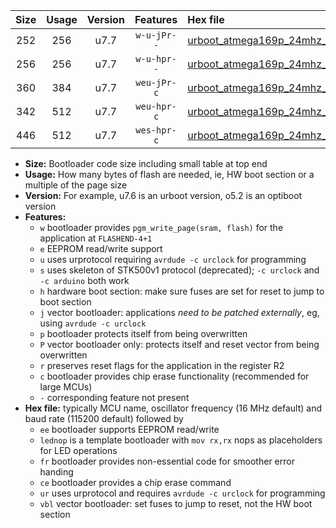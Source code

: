 |Size|Usage|Version|Features|Hex file|
|:-:|:-:|:-:|:-:|:--|
|252|256|u7.7|`w-u-jPr--`|[urboot_atmega169p_24mhz_500000bps_lednop_ur_vbl.hex](https://raw.githubusercontent.com/stefanrueger/urboot.hex/main/mcus/atmega169p/fcpu_24mhz/500000_bps/urboot_atmega169p_24mhz_500000bps_lednop_ur_vbl.hex)|
|256|256|u7.7|`w-u-hpr--`|[urboot_atmega169p_24mhz_500000bps_lednop_fr_ur.hex](https://raw.githubusercontent.com/stefanrueger/urboot.hex/main/mcus/atmega169p/fcpu_24mhz/500000_bps/urboot_atmega169p_24mhz_500000bps_lednop_fr_ur.hex)|
|360|384|u7.7|`weu-jPr-c`|[urboot_atmega169p_24mhz_500000bps_ee_lednop_fr_ce_ur_vbl.hex](https://raw.githubusercontent.com/stefanrueger/urboot.hex/main/mcus/atmega169p/fcpu_24mhz/500000_bps/urboot_atmega169p_24mhz_500000bps_ee_lednop_fr_ce_ur_vbl.hex)|
|342|512|u7.7|`weu-hpr-c`|[urboot_atmega169p_24mhz_500000bps_ee_lednop_fr_ce_ur.hex](https://raw.githubusercontent.com/stefanrueger/urboot.hex/main/mcus/atmega169p/fcpu_24mhz/500000_bps/urboot_atmega169p_24mhz_500000bps_ee_lednop_fr_ce_ur.hex)|
|446|512|u7.7|`wes-hpr-c`|[urboot_atmega169p_24mhz_500000bps_ee_lednop_fr_ce.hex](https://raw.githubusercontent.com/stefanrueger/urboot.hex/main/mcus/atmega169p/fcpu_24mhz/500000_bps/urboot_atmega169p_24mhz_500000bps_ee_lednop_fr_ce.hex)|

- **Size:** Bootloader code size including small table at top end
- **Usage:** How many bytes of flash are needed, ie, HW boot section or a multiple of the page size
- **Version:** For example, u7.6 is an urboot version, o5.2 is an optiboot version
- **Features:**
  + `w` bootloader provides `pgm_write_page(sram, flash)` for the application at `FLASHEND-4+1`
  + `e` EEPROM read/write support
  + `u` uses urprotocol requiring `avrdude -c urclock` for programming
  + `s` uses skeleton of STK500v1 protocol (deprecated); `-c urclock` and `-c arduino` both work
  + `h` hardware boot section: make sure fuses are set for reset to jump to boot section
  + `j` vector bootloader: applications *need to be patched externally*, eg, using `avrdude -c urclock`
  + `p` bootloader protects itself from being overwritten
  + `P` vector bootloader only: protects itself and reset vector from being overwritten
  + `r` preserves reset flags for the application in the register R2
  + `c` bootloader provides chip erase functionality (recommended for large MCUs)
  + `-` corresponding feature not present
- **Hex file:** typically MCU name, oscillator frequency (16 MHz default) and baud rate (115200 default) followed by
  + `ee` bootloader supports EEPROM read/write
  + `lednop` is a template bootloader with `mov rx,rx` nops as placeholders for LED operations
  + `fr` bootloader provides non-essential code for smoother error handing
  + `ce` bootloader provides a chip erase command
  + `ur` uses urprotocol and requires `avrdude -c urclock` for programming
  + `vbl` vector bootloader: set fuses to jump to reset, not the HW boot section
